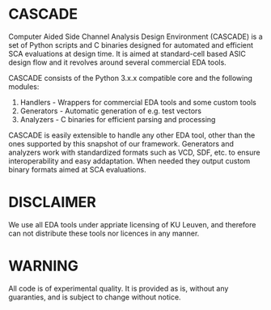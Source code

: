 # CASCADE

Computer Aided Side Channel Analysis Design Environment (CASCADE)
is a set of Python scripts and C binaries designed for automated and efficient 
SCA evaluations at design time. It is aimed at standard-cell based ASIC 
design flow and it revolves around several commercial EDA tools.

CASCADE consists of the Python 3.x.x compatible core and the following modules:
1. Handlers   - Wrappers for commercial EDA tools and some custom tools
2. Generators - Automatic generation of e.g. test vectors
3. Analyzers  - C binaries for efficient parsing and processing 

CASCADE is easily extensible to handle any other EDA tool, other than the ones
supported by this snapshot of our framework. Generators and analyzers work with
standardized formats such as VCD, SDF, etc. to ensure interoperability and 
easy addaptation. When needed they output custom binary formats aimed at SCA
evaluations. 

# DISCLAIMER 
We use all EDA tools under appriate licensing of KU Leuven, and 
therefore can not distribute these tools nor licences in any manner.

# WARNING 
All code is of experimental quality. It is provided as is, without any
guaranties, and is subject to change without notice.
